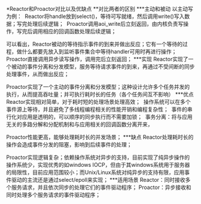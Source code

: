 *Reactor和Proactor对比以及优缺点
**对比两者的区别
***主动和被动
以主动写为例： 
Reactor将handle放到select()，等待可写就绪，然后调用write()写入数据；写完处理后续逻辑； 
Proactor调用aoi_write后立刻返回，由内核负责写操作，写完后调用相应的回调函数处理后续逻辑；

可以看出，Reactor被动的等待指示事件的到来并做出反应；它有一个等待的过程，做什么都要先放入到监听事件集合中等待handler可用时再进行操作； 
Proactor直接调用异步读写操作，调用完后立刻返回；
***实现
Reactor实现了一个被动的事件分离和分发模型，服务等待请求事件的到来，再通过不受间断的同步处理事件，从而做出反应；

Proactor实现了一个主动的事件分离和分发模型；这种设计允许多个任务并发的执行，从而提高吞吐量；并可执行耗时长的任务（各个任务间互不影响）
***优点
Reactor实现相对简单，对于耗时短的处理场景处理高效； 
    操作系统可以在多个事件源上等待，并且避免了多线程编程相关的性能开销和编程复杂性； 
    事件的串行化对应用是透明的，可以顺序的同步执行而不需要加锁； 
    事务分离：将与应用无关的多路分解和分配机制和与应用相关的回调函数分离开来，

Proactor性能更高，能够处理耗时长的并发场景；
***缺点
Reactor处理耗时长的操作会造成事件分发的阻塞，影响到后续事件的处理；

Proactor实现逻辑复杂；依赖操作系统对异步的支持，目前实现了纯异步操作的操作系统少，实现优秀的如windows IOCP，但由于其windows系统用于服务器的局限性，目前应用范围较小；而Unix/Linux系统对纯异步的支持有限，应用事件驱动的主流还是通过select/epoll来实现；
***适用场景
Reactor：同时接收多个服务请求，并且依次同步的处理它们的事件驱动程序； 
Proactor：异步接收和同时处理多个服务请求的事件驱动程序；

